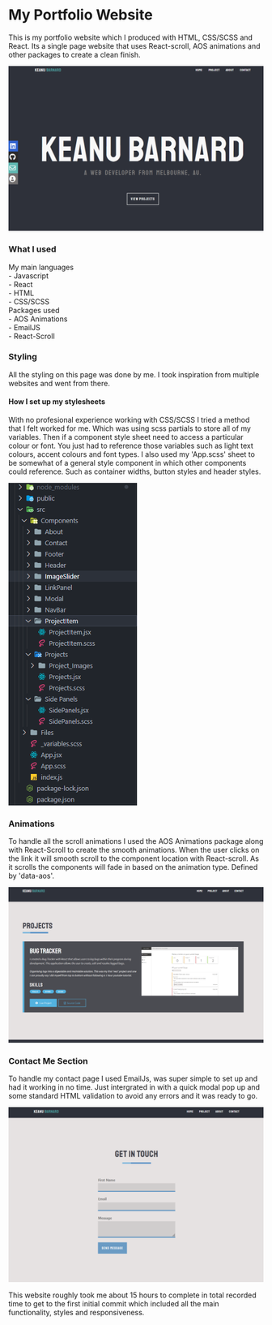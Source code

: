 <h1>My Portfolio Website</h1>
This is my portfolio website which I produced with HTML, CSS/SCSS and React. Its a single page website that uses React-scroll, AOS animations and other packages to create a clean finish. 

![Header Img](./Read-Me-Imgs/Header.PNG)

<h3>What I used</h3>
My main languages 
<br>
- Javascript 
<br>
- React
<br> 
- HTML
<br>
- CSS/SCSS
<br>
Packages used 
<br>
- AOS Animations
<br>
- EmailJS
<br>
- React-Scroll


<h3> Styling </h3> 
All the styling on this page was done by me. I took inspiration from multiple websites and went from there. <br>
<h4> How I set up my stylesheets </h4>
With no profesional experience working with CSS/SCSS I tried a method that I felt worked for me. Which was using scss partials to store all of my variables. Then if a component style sheet need to access a particular colour or font. You just had to reference those variables such as light text colours, accent colours and font types. I also used my 'App.scss' sheet to be somewhat of a general style component in which other components could reference. Such as container widths, button styles and header styles.

![File Set up Img](./Read-Me-Imgs/fileSystem.PNG)

<h3> Animations </h3>
To handle all the scroll animations I used the AOS Animations package along with React-Scroll to create the smooth animations. When the user clicks on the link it will smooth scroll to the component location with React-scroll. As it scrolls the components will fade in based on the animation type. Defined by 'data-aos'.

![Projects Img](./Read-Me-Imgs/ProjectsImg.PNG)

<h3> Contact Me Section </h3>
To handle my contact page I used EmailJs, was super simple to set up and had it working in no time. Just intergrated in with a quick modal pop up and some standard HTML validation to avoid any errors and it was ready to go. 


![Contact Img](./Read-Me-Imgs/Contact.PNG)


This website roughly took me about 15 hours to complete in total recorded time to get to the first initial commit which included all the main functionality, styles and responsiveness.
